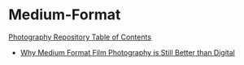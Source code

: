 # Medium-Format


[Photography Repository Table of Contents](https://github.com/paul-lucas-photo/Photography-Repository/)

- [Why Medium Format Film Photography is Still Better than Digital](https://publication.medium-format.photography/why-medium-format-film-photography-is-still-better-than-digital-3fea11f0e8ad)
